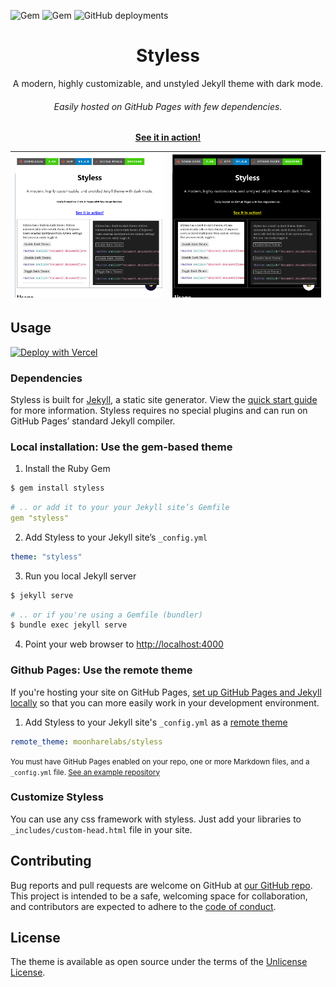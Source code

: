 ![Gem](https://img.shields.io/gem/dt/styless?logo=rubygems&style=for-the-badge)
![Gem](https://img.shields.io/gem/v/styless?logo=rubygems&style=for-the-badge)
![GitHub deployments](https://img.shields.io/github/deployments/moonharelabs/styless/github-pages?label=Github%20Pages&logo=jekyll&logoColor=red&style=for-the-badge)

<p align="center">
    <h1 align="center">Styless</h1>
    <p align="center">A modern, highly customizable, and unstyled Jekyll theme with dark mode.<br><h6 align ="center">Easily hosted on GitHub Pages with few dependencies.</h6></p>
    <p align="center"><strong><a target="_blank" href="https://moonharelabs.github.io/styless">See it in action!</a></strong></p>
</p>

|![](screenshot.png)|![](dark-screenshot.png)|
|-|-|

## Usage
[![Deploy with Vercel](https://vercel.com/button)](https://vercel.com/new/clone?repository-url=https%3A%2F%2Fgithub.com%2Fmoonharelabs%2Fstyless%2Ftree%2Fmain%2Fdocs&demo-title=Styless&demo-description=A%20modern%2C%20highly%20customizable%2C%20and%20unstyled%20Jekyll%20theme%20with%20dark%20mode.&demo-url=https%3A%2F%2Fstyless.vercel.app%2F&demo-image=https%3A%2F%2Fgithub.com%2Fmoonharelabs%2Fstyless%2Fraw%2Fmain%2Fdark-screenshot.png)
### Dependencies
Styless is built for [Jekyll](https://jekyllrb.com/), a static site generator. View the [quick start guide](https://jekyllrb.com/) for more information. Styless requires no special plugins and can run on GitHub Pages’ standard Jekyll compiler.

### Local installation: Use the gem-based theme

1. Install the Ruby Gem
```bash
$ gem install styless
```  
```yaml
# .. or add it to your your Jekyll site’s Gemfile
gem "styless"
```
2. Add Styless to your Jekyll site’s `_config.yml`
```yaml
theme: "styless"
```
3. Run you local Jekyll server
```bash
$ jekyll serve
```
```bash
# .. or if you're using a Gemfile (bundler)
$ bundle exec jekyll serve
```
4. Point your web browser to [http://localhost:4000](http://localhost:4000)

### Github Pages: Use the remote theme

If you're hosting your site on GitHub Pages, [set up GitHub Pages and Jekyll locally](https://help.github.com/en/articles/setting-up-your-github-pages-site-locally-with-jekyll) so that you can more easily work in your development environment.

1. Add Styless to your Jekyll site's `_config.yml` as a [remote theme](https://blog.github.com/2017-11-29-use-any-theme-with-github-pages/)
```yaml
remote_theme: moonharelabs/styless
```
<small>You must have GitHub Pages enabled on your repo, one or more Markdown files, and a `_config.yml` file. [See an example repository](https://github.com/moonharelabs/styless/tree/main/docs)</small>

### Customize Styless

You can use any css framework with styless. Just add your libraries to `_includes/custom-head.html` file in your site.

## Contributing

Bug reports and pull requests are welcome on GitHub at [our GitHub repo](https://github.com/moonharelabs/styless). This project is intended to be a safe, welcoming space for collaboration, and contributors are expected to adhere to the [code of conduct](https://github.com/moonharelabs/styless/tree/main/CODE_OF_CONDUCT.md).

## License

The theme is available as open source under the terms of the [Unlicense License](https://github.com/moonharelabs/styless/tree/main/LICENSE).
